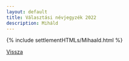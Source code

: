 ```yaml
---
layout: default
title: Választási névjegyzék 2022
description: Miháld
---
```


{% include settlementHTMLs/Mihaald.html %}

[Vissza](./)